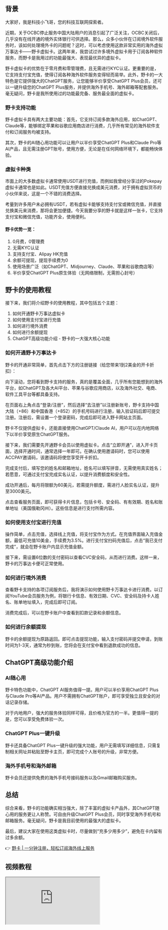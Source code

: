 ## 背景

大家好，我是科技小飞哥，您的科技互联网探索者。

近期，关于OCBC停止服务中国大陆用户的消息引起了广泛关注，OCBC关闭后，几乎没有在线开通的境外实体银行可供选择。那么，众多小伙伴在订阅境外软件服务时，该如何处理境外卡的问题呢？这时，可以考虑使用这款非常实用的海外虚拟万事达卡——野卡虚拟卡。这两年来，我尝试过许多境外虚拟卡用于订阅各种软件服务，而野卡是我用过的功能最强大、表现最优异的虚拟卡。

野卡虚拟卡的优势在于零月费和零管理费，且无需进行KYC认证。更重要的是，它支持支付宝充值，使得订阅各种海外软件服务变得轻而易举。此外，野卡的一大特色是它提供强大的ChatGPT服务，让您能够半价享受ChatGPT Plus会员，还可以一键升级您的ChatGPT Plus服务，并提供海外手机号、海外邮箱等配套服务。毫无疑问，野卡是我所使用过的功能最完备、服务最全面的虚拟卡。

### 野卡支持功能

野卡虚拟卡具有两大主要功能：首先，它支持订阅多款海外应用，如ChatGPT、Claude等，能够绑定苹果和谷歌应用商店进行消费，几乎所有常见的海外软件支付和订阅服务均被支持。

其次，野卡的AI随心用功能可以让用户以半价享受ChatGPT Plus和Claude Pro等AI产品，且无需注册GPT账号，使用方便，无论是在任何网络环境下，都能畅快体验。

### 虚拟卡种类

市面上的大多数虚拟卡通常使用USDT进行充值，而例如我曾经分享过的Pokepay虚拟卡通常也是如此。USDT充值方便直接兑换成美元消费，对于拥有虚拟货币的小伙伴来说，这是一个不错的消费选择。

考量到许多用户未必拥有USDT，若有虚拟卡能够支持支付宝或微信充值，并直接兑换美元来消费，那将会更加便捷。今天我要分享的野卡就是这样一张卡，它支持支付宝和微信充值，功能齐全，使用便利。

#### 野卡优势一览：
1. 0月费，0管理费
2. 无需KYC认证
3. 支持支付宝、Alipay HK充值
4. 余额可提现，提现手续费为0
5. 使用场景广泛（如ChatGPT、Midjourney、Claude、苹果和谷歌商店等）
6. 半价享受ChatGPT Plus原生体验（无网络限制，无需担心封号）

## 野卡的使用教程

接下来，我们将介绍野卡的使用教程，其中包括五个主题：

1. 如何开通野卡万事达虚拟卡
2. 如何使用支付宝进行充值
3. 如何进行境外消费
4. 如何进行余额提现
5. ChatGPT高级功能介绍 - 野卡的一大强大核心功能

### 如何开通野卡万事达卡

野卡的开通非常简单，首先点击下方的注册链接（给您带来1到2美金的开卡折扣）：

向下滚动，您将看到野卡支持的服务，真的是覆盖全面，几乎所有您能想到的海外平台，如ChatGPT及各大AI平台、苹果与谷歌应用商店，以及海外社交、电商、软件工具平台等都具备支持。

在页面右上角点击“登录/注册”，然后选择“去注册”以注册新账号，野卡支持中国大陆（+86）和中国香港（+852）的手机号码进行注册，输入验证码后即可提交注册。注册后，需设置一个登录密码，完成后即可进入野卡网站主页面。

野卡不仅提供虚拟卡，还能直接使用ChatGPT/Claude AI，用户可以在内地网络下以半价享受原生ChatGPT服务。

接下来，我们需要先开通野卡会员以使用虚拟卡。点击“立即开通”，进入开卡页面，选择开通时间，通常选择一年即可。在确认使用邀请码时，您可以使用ACCPAY邀请码，该邀请码将使您享受开卡折扣。

完成支付后，填写您的姓名和邮箱地址，姓名可以填写拼音，无需使用真实姓名； 若愿意，可通过支付宝完成实名认证，以提升消费额度和安全性。

成功开通后，每月将限额为60美元，若需提升额度，需进行人脸实名认证，提升至3000美元。

点击查看服务页面，即可获得卡片信息，包括卡号、安全码、有有效期、姓名和账单地址（美国俄勒冈州）。这些信息是进行支付所需内容。

### 如何使用支付宝进行充值

操作简单，点击充值，选择线上充值，将支付宝作为方式。在充值界面输入充值金额，最低可充值10美金，手续费为3.5%。进行支付宝扫码充值后，点击“我已支付完成”，就会在野卡账户内显示充值金额。

接下来，需设置6位数的支付密码以查看CVC安全码，从而进行消费。这样一来，野卡的万事达卡便可正常使用。

### 如何进行境外消费

查看野卡支持的各项订阅服务后，我将演示如何使用野卡万事达卡进行消费。以订阅YouTube会员服务为例，将银行卡信息、有效日期、CVC、安全码及持卡人姓名、账单地址填入，完成后即可订阅。

消费完成后，可以在野卡账户中查看到扣款记录和余额信息。

### 如何进行余额提现

野卡的余额提现为原路返回。即可点击提现功能，输入支付密码并提交申请，到账时间为1-3天，通常为秒到账，您将会在支付宝中看到退款成功的信息。

## ChatGPT高级功能介绍

### AI随心用

野卡特色功能中，ChatGPT AI服务值得一提。用户可以半价享用ChatGPT Plus与Claude Pro等AI产品。用户不需拥有ChatGPT账户，即可享受独立且安全的对话记录存储。

对于内地用户，强大的服务体验同样可得，且价格为官方的一半。更值得一提的是，您可以享受免费体验一次。

### ChatGPT Plus一键升级

野卡还具备ChatGPT Plus一键升级的强大功能，用户无需填写详细信息，只需复制相关网址并粘贴至野卡主页，即可完成个人账号的升级，非常方便。

### 海外手机号和海外邮箱

野卡会员还提供免费的海外手机号接码服务以及Gmail邮箱购买服务。

## 总结

综合来看，野卡的功能确实相当强大，除了丰富的虚拟卡产品外，其ChatGPT随心用的服务更让人称赞。可自由升级ChatGPT Plus会员，同时享受海外手机号和邮箱服务。毫无疑问，野卡是我目前使用的最强大的虚拟卡。

最后，建议大家在使用这类虚拟卡时，尽量做到“充多少用多少”，避免在卡内留有过多余额。

👉 [野卡 | 一分钟注册，轻松订阅海外线上服务](https://bit.ly/bewildcard)

## 视频教程

<iframe src="https://www.youtube.com/embed/HdCf1qkUqB0"></iframe>